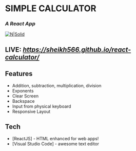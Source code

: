# **SIMPLE CALCULATOR**
### *A React App*

[![N|Solid](https://i.ibb.co/L9b7C6w/react.png)](https://reactjs.org)

## LIVE: *https://sheikh566.github.io/react-calculator/*
## Features

- Addition, subtraction, multiplication, division
- Exponents
- Clear Screen
- Backspace
- Input from physical keyboard
- Responsive Layout

## Tech

- [ReactJS] - HTML enhanced for web apps!
- [Visual Studio Code] - awesome text editor
